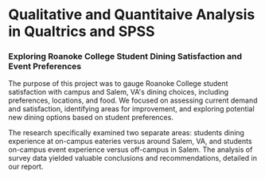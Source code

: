 # Qualitative and Quantitaive Analysis in Qualtrics and SPSS
### Exploring Roanoke College Student Dining Satisfaction and Event Preferences

The purpose of this project was to gauge Roanoke College student satisfaction with campus and Salem, VA's dining choices, including preferences, locations, and food. We focused on assessing current demand and satisfaction, identifying areas for improvement, and exploring potential new dining options based on student preferences. 

The research specifically examined two separate areas: students dining experience at on-campus eateries versus around Salem, VA, and students on-campus event experience versus off-campus in Salem. The analysis of survey data yielded valuable conclusions and recommendations, detailed in our report.

